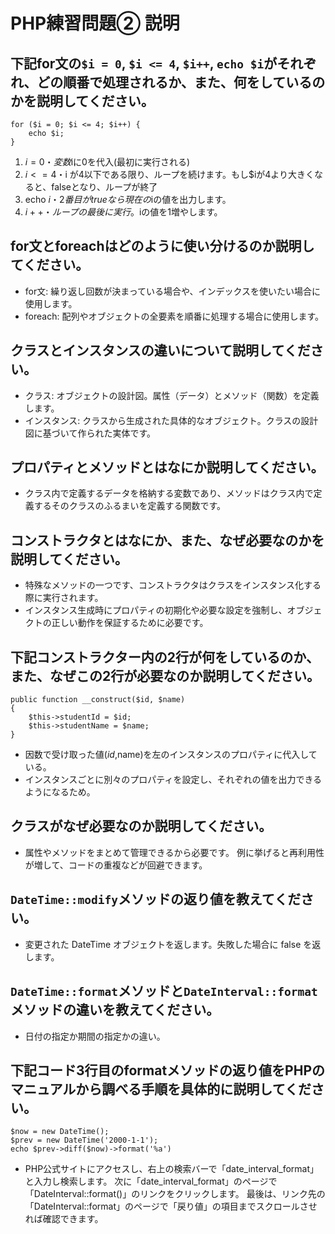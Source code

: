 # PHP練習問題② 説明

## 下記for文の`$i = 0`, `$i <= 4`, `$i++`, `echo $i`がそれぞれ、どの順番で処理されるか、また、何をしているのかを説明してください。

```
for ($i = 0; $i <= 4; $i++) {
    echo $i;
}
```

1. $i = 0
　・変数$iに0を代入(最初に実行される)
2. $i <= 4
　・$i が4以下である限り、ループを続けます。もし$iが4より大きくなると、falseとなり、ループが終了
3. echo $i
・2番目がtrueなら現在の$iの値を出力します。
4. $i++
・ループの最後に実行。$iの値を1増やします。

## for文とforeachはどのように使い分けるのか説明してください。
- for文: 繰り返し回数が決まっている場合や、インデックスを使いたい場合に使用します。
- foreach: 配列やオブジェクトの全要素を順番に処理する場合に使用します。

## クラスとインスタンスの違いについて説明してください。
- クラス: オブジェクトの設計図。属性（データ）とメソッド（関数）を定義します。
- インスタンス: クラスから生成された具体的なオブジェクト。クラスの設計図に基づいて作られた実体です。

## プロパティとメソッドとはなにか説明してください。
- クラス内で定義するデータを格納する変数であり、メソッドはクラス内で定義するそのクラスのふるまいを定義する関数です。

## コンストラクタとはなにか、また、なぜ必要なのかを説明してください。
- 特殊なメソッドの一つです、コンストラクタはクラスをインスタンス化する際に実行されます。
- インスタンス生成時にプロパティの初期化や必要な設定を強制し、オブジェクトの正しい動作を保証するために必要です。

## 下記コンストラクター内の2行が何をしているのか、また、なぜこの2行が必要なのか説明してください。
```
public function __construct($id, $name)
{
    $this->studentId = $id;
    $this->studentName = $name;
}

```
- 因数で受け取った値($id,$name)を左のインスタンスのプロパティに代入している。
- インスタンスごとに別々のプロパティを設定し、それぞれの値を出力できるようになるため。


## クラスがなぜ必要なのか説明してください。
- 属性やメソッドをまとめて管理できるから必要です。
例に挙げると再利用性が増して、コードの重複などが回避できます。

## `DateTime::modify`メソッドの返り値を教えてください。
- 変更された DateTime オブジェクトを返します。失敗した場合に false を返します。

## `DateTime::format`メソッドと`DateInterval::format`メソッドの違いを教えてください。
- 日付の指定か期間の指定かの違い。

## 下記コード3行目のformatメソッドの返り値をPHPのマニュアルから調べる手順を具体的に説明してください。
```
$now = new DateTime();
$prev = new DateTime('2000-1-1');
echo $prev->diff($now)->format('%a')
```

- PHP公式サイトにアクセスし、右上の検索バーで「date_interval_format」と入力し検索します。
次に「date_interval_format」のページで「DateInterval::format()」のリンクをクリックします。
最後は、リンク先の「DateInterval::format」のページで「戻り値」の項目までスクロールさせれば確認できます。